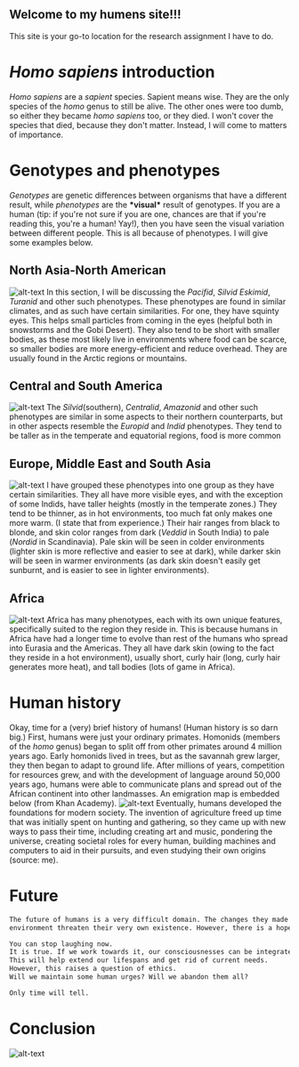 ## Welcome to my humens site!!!

This site is your go-to location for the research assignment I have to do.
# _Homo sapiens_ introduction
_Homo sapiens_ are a _sapient_ species. Sapient means wise. They are the only species of the _homo_ genus to still be alive. The other ones were too dumb, so either they became _homo sapiens_ too, or they died. I won't cover the species that died, because they don't matter. Instead, I will come to matters of importance.
# Genotypes and phenotypes
_Genotypes_ are genetic differences between organisms that have a different result, while _phenotypes_ are the **\*visual\*** result of genotypes.
If you are a human (tip: if you're not sure if you are one, chances are that if you're reading this, you're a human! Yay!), then you have seen the visual variation between different people. This is all because of phenotypes. I will give some examples below.
## North Asia-North American
![alt-text](http://humanphenotypes.net/pacifidm.jpg "Pacifid male")
In this section, I will be discussing the _Pacifid_, _Silvid_ _Eskimid_, _Turanid_ and other such phenotypes.
These phenotypes are found in similar climates, and as such have certain similarities.
For one, they have squinty eyes. This helps small particles from coming in the eyes (helpful both in snowstorms and the Gobi Desert). They also tend to be short with smaller bodies, as these most likely live in environments where food can be scarce, so smaller bodies are more energy-efficient and reduce overhead. They are usually found in the Arctic regions or mountains.
## Central and South America
![alt-text](http://humanphenotypes.net/centralid.jpg "Centralid male")
The _Silvid_(southern), _Centralid_, _Amazonid_ and other such phenotypes are similar in some aspects to their northern counterparts, but in other aspects resemble the _Europid_ and _Indid_ phenotypes. They tend to be taller as in the temperate and equatorial regions, food is more common
## Europe, Middle East and South Asia
![alt-text](http://humanphenotypes.net/hallstattm.jpg "Hallstatt (Nordid) male")
I have grouped these phenotypes into one group as they have certain similarities. They all have more visible eyes, and with the exception of some Indids, have taller heights (mostly in the temperate zones.) They tend to be thinner, as in hot environments, too much fat only makes one more warm. (I state that from experience.) Their hair ranges from black to blonde, and skin color ranges from dark (_Veddid_ in South India) to pale (_Nordid_ in Scandinavia). Pale skin will be seen in colder environments (lighter skin is more reflective and easier to see at dark), while darker skin will be seen in warmer environments (as dark skin doesn't easily get sunburnt, and is easier to see in lighter environments).
## Africa
![alt-text](http://humanphenotypes.net/sudanidm.jpg "Sudanid male")
Africa has many phenotypes, each with its own unique features, specifically suited to the region they reside in. This is because humans in Africa have had a longer time to evolve than rest of the humans who spread into Eurasia and the Americas. They all have dark skin (owing to the fact they reside in a hot environment), usually short, curly hair (long, curly hair generates more heat), and tall bodies (lots of game in Africa).

# Human history
Okay, time for a (very) brief history of humans! (Human history is so darn big.)
First, humans were just your ordinary primates. Homonids (members of the _homo_ genus) began to split off from other primates around 4 million years ago. Early homonids lived in trees, but as the savannah grew larger, they then began to adapt to ground life. After millions of years, competition for resources grew, and with the development of language around 50,000 years ago, humans were able to communicate plans and spread out of the African continent into other landmasses. An emigration map is embedded below (from Khan Academy).
![alt-text](https://cdn.kastatic.org/ka-perseus-images/a0d4706bce10c7dfafd929e757aa7b6b70a059a6.png "A map of human emigration.")
Eventually, humans developed the foundations for modern society. The invention of agriculture freed up time that was initially spent on hunting and gathering, so they came up with new ways to pass their time, including creating art and music, pondering the universe, creating societal roles for every human, building machines and computers to aid in their pursuits, and even studying their own origins (source: me).
# Future
```markdown
The future of humans is a very difficult domain. The changes they made to the 
environment threaten their very own existence. However, there is a hope. Computers.

You can stop laughing now.
It is true. If we work towards it, our consciousnesses can be integrated into computers.
This will help extend our lifespans and get rid of current needs.
However, this raises a question of ethics.
Will we maintain some human urges? Will we abandon them all?

Only time will tell.
```
# Conclusion
![alt-text](https://imgs.xkcd.com/comics/thesis_defense.png "MY RESULTS ARE A SIGNIFICANT IMPROVEMENT ON THE STATE OF THE AAAAAAAAAAAART")
